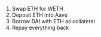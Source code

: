 1. Swap ETH for WETH
2. Deposit ETH into Aave
3. Borrow DAI with ETH as collateral
4. Repay everything back